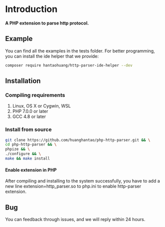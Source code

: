 # Introduction

**A PHP extension to parse http protocol.**

## Example

You can find all the examples in the tests folder. For better programming, you can install the ide helper that we provide:

```bash
composer require hantaohuang/http-parser-ide-helper --dev
```

## Installation

### Compiling requirements

1. Linux, OS X or Cygwin, WSL
2. PHP 7.0.0 or later
3. GCC 4.8 or later

### Install from source

```bash
git clone https://github.com/huanghantao/php-http-parser.git && \
cd php-http-parser && \
phpize && \
./configure && \
make && make install
```

#### Enable extension in PHP

After compiling and installing to the system successfully, you have to add a new line extension=http_parser.so to php.ini to enable http-parser extension.

## Bug

You can feedback through issues, and we will reply within 24 hours.
